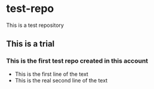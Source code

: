 # test-repo
This is a test repository
## This is a trial
### This is the first test repo created in this account
* This is the first line of the text
* This is the real second line of the text

